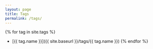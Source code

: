 ```yaml
---
layout: page
title: Tags
permalink: /tags/
---
```

{% for tag in site.tags %}
* [{{ tag.name }}]({{ site.baseurl }}/tags/{{ tag.name }})
{% endfor %}